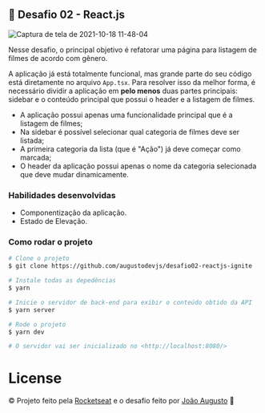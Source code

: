 
## :rocket: Desafio 02 - React.js

![Captura de tela de 2021-10-18 11-48-04](https://user-images.githubusercontent.com/83431609/137754579-95802570-b558-4751-a43e-0ba1c46348f6.png)

Nesse desafio, o principal objetivo é refatorar uma página para listagem de filmes de acordo com gênero. 

A aplicação já está totalmente funcional, mas grande parte do seu código está diretamente no arquivo `App.tsx`. Para resolver isso da melhor forma, é necessário dividir a aplicação em **pelo menos** duas partes principais: sidebar e o conteúdo principal que possui o header e a listagem de filmes.

- A aplicação possui apenas uma funcionalidade principal que é a listagem de filmes;
- Na sidebar é possível selecionar qual categoria de filmes deve ser listada;
- A primeira categoria da lista (que é "Ação") já deve começar como marcada;
- O header da aplicação possui apenas o nome da categoria selecionada que deve mudar dinamicamente.

### Habilidades desenvolvidas

- Componentização da aplicação.
- Estado de Elevação.

### Como rodar o projeto
```bash
# Clone o projeto
$ git clone https://github.com/augustodevjs/desafio02-reactjs-ignite

# Instale todas as depedências
$ yarn

# Inicie o servidor de back-end para exibir o conteúdo obtido da API
$ yarn server

# Rode o projeto
$ yarn dev

# O servidor vai ser inicializado no <http://localhost:8080/>
```


# License
© Projeto feito pela [Rocketseat](https://www.linkedin.com/school/rocketseat/) e o desafio feito por [João Augusto](https://www.linkedin.com/in/joaoaugustodevjs/) 🤝
